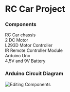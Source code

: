 # RC Car Project 

### Components

RC Car chassis <br/>
2 DC Motor <br/>
L293D Motor Controller <br/>
IR Remote Controller Module <br/>
Arduino Uno <br/>
4,5V and 9V Battery

### Arduino Circuit Diagram

![Editing Components](https://github.com/cronuxx/rccar/assets/54121978/09e61e92-da95-4933-867b-eab70fd8207b)
